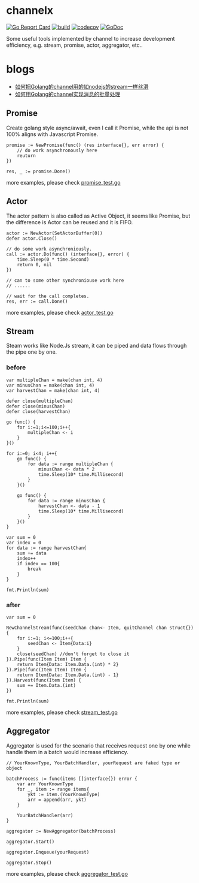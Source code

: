 # channelx
[![Go Report Card](https://goreportcard.com/badge/github.com/Ksloveyuan/channelx)](https://goreportcard.com/report/github.com/Ksloveyuan/channelx)
[![build](https://api.travis-ci.org/Ksloveyuan/channelx.svg?branch=master)](https://api.travis-ci.org/Ksloveyuan/channelx.svg?branch=master)
[![codecov](https://codecov.io/gh/Ksloveyuan/channelx/branch/master/graph/badge.svg)](https://codecov.io/gh/Ksloveyuan/channelx)
[![GoDoc](https://godoc.org/github.com/Ksloveyuan/channelx?status.svg)](https://godoc.org/github.com/Ksloveyuan/channelx)

Some useful tools implemented by channel to increase development efficiency, e.g. stream, promise, actor, aggregator, etc..

# blogs
- [如何把Golang的channel用的如nodejs的stream一样丝滑](https://juejin.im/post/5d7ba76ef265da03be490856)
- [如何用Golang的channel实现消息的批量处理](https://juejin.im/post/5d8c6775e51d45781332e91f)

## Promise
Create golang style async/await, even I call it Promise, while the api is not 100% aligns with Javascript Promise.

```golang
promise := NewPromise(func() (res interface{}, err error) {
    // do work asynchronously here
    reuturn
})

res, _ := promise.Done()
```
more examples, please check [promise_test.go](https://github.com/Ksloveyuan/channelx/blob/master/promise_test.go)

## Actor
The actor pattern is also called as Active Object, it seems like Promise, but the difference is Actor can be reused and it is FIFO.

```golang
actor := NewActor(SetActorBuffer(0))
defer actor.Close()

// do some work asynchroniously.
call := actor.Do(func() (interface{}, error) {
    time.Sleep(0 * time.Second)
    return 0, nil
})

// can to some other synchroniouse work here
// ......

// wait for the call completes.
res, err := call.Done()
```
more examples, please check [actor_test.go](https://github.com/Ksloveyuan/channelx/blob/master/actor_test.go)

## Stream
Steam works like Node.Js stream, it can be piped and data flows through the pipe one by one.

### before
```golang
var multipleChan = make(chan int, 4)
var minusChan = make(chan int, 4)
var harvestChan = make(chan int, 4)

defer close(multipleChan)
defer close(minusChan)
defer close(harvestChan)

go func() {
    for i:=1;i<=100;i++{
        multipleChan <- i
    }
}()

for i:=0; i<4; i++{
    go func() {
        for data := range multipleChan {
            minusChan <- data * 2
            time.Sleep(10* time.Millisecond)
        }
    }()

    go func() {
        for data := range minusChan {
            harvestChan <- data - 1
            time.Sleep(10* time.Millisecond)
        }
    }()
}

var sum = 0
var index = 0
for data := range harvestChan{
    sum += data
    index++
    if index == 100{
        break
    }
}

fmt.Println(sum)
```

### after

```golang
var sum = 0

NewChannelStream(func(seedChan chan<- Item, quitChannel chan struct{}) {
    for i:=1; i<=100;i++{
        seedChan <- Item{Data:i}
    }
    close(seedChan) //don't forget to close it
}).Pipe(func(Item Item) Item {
    return Item{Data: Item.Data.(int) * 2}
}).Pipe(func(Item Item) Item {
    return Item{Data: Item.Data.(int) - 1}
}).Harvest(func(Item Item) {
    sum += Item.Data.(int)
})

fmt.Println(sum)
```

more examples, please check [stream_test.go](https://github.com/Ksloveyuan/channelx/blob/master/stream_test.go)

## Aggregator
Aggregator is used for the scenario that receives request one by one while handle them in a batch would increase efficiency.

```golang
// YourKnownType, YourBatchHandler, yourRequest are faked type or object

batchProcess := func(items []interface{}) error {
    var arr YourKnownType 
    for _, item := range items{
        ykt := item.(YourKnownType)
        arr = append(arr, ykt)
    }
    
    YourBatchHandler(arr)
}

aggregator := NewAggregator(batchProcess)

aggregator.Start()

aggregator.Enqueue(yourRequest)

aggregator.Stop()
```
more examples, please check [aggregator_test.go](https://github.com/Ksloveyuan/channelx/blob/master/aggregator_test.go)